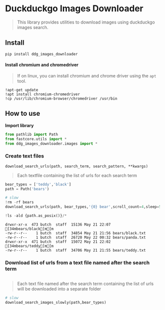 # Duckduckgo Images Downloader
> This library provides utilities to download images using duckduckgo images search.


## Install

`pip install ddg_images_downloader`

#### Install chromium and chromedriver

> If on linux, you can install chromium and chrome driver using the `apt` tool.
>
```
!apt-get update
!apt install chromium-chromedriver
!cp /usr/lib/chromium-browser/chromedriver /usr/bin
```

## How to use

**Import library**

```python
from pathlib import Path
from fastcore.utils import *
from ddg_images_downloader.images import *
```

### Create text files 
```
download_search_urls(path, search_term, search_pattern, **kwargs)
```
> Each textfile containing the list of urls for each search term  

```python
bear_types = ['teddy','black']
path = Path('bears')
```

```python
# slow
!rm -rf bears
download_search_urls(path, bear_types,'{0} bear',scroll_count=4,sleep=5)
```

```python
!ls -ald {path.as_posix()}/*
```

    drwxr-xr-x  473 butch  staff  15136 May 21 22:07 [34mbears/black[m[m
    -rw-r--r--    1 butch  staff  34854 May 21 21:56 bears/black.txt
    -rw-r--r--    1 butch  staff  26720 May 22 00:32 bears/panda.txt
    drwxr-xr-x  471 butch  staff  15072 May 21 22:02 [34mbears/teddy[m[m
    -rw-r--r--    1 butch  staff  34706 May 21 21:55 bears/teddy.txt


### Download list of urls from a text file named after the search term
```download_search_images_slowly(path,search_terms)
```
> Each text file named after the search term containing the list of urls will
> be downloaded into a separate folder

```python
# slow
download_search_images_slowly(path,bear_types)
```
